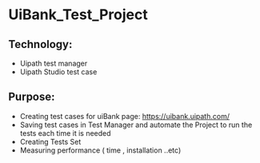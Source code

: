# UiBank_Test_Project

## Technology:
- Uipath test manager 
- Uipath Studio test case

## Purpose:
- Creating test cases for  uiBank page: https://uibank.uipath.com/
- Saving test cases in Test Manager and automate the Project to run the tests each time it is needed
- Creating Tests Set 
- Measuring performance ( time , installation ..etc)